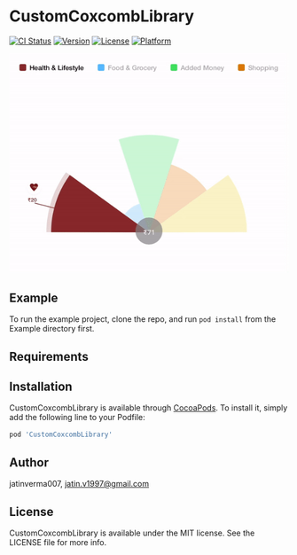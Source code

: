 # CustomCoxcombLibrary

[![CI Status](https://img.shields.io/travis/jatinverma007/CustomCoxcombLibrary.svg?style=flat)](https://travis-ci.org/jatinverma007/CustomCoxcombLibrary)
[![Version](https://img.shields.io/cocoapods/v/CustomCoxcombLibrary.svg?style=flat)](https://cocoapods.org/pods/CustomCoxcombLibrary)
[![License](https://img.shields.io/cocoapods/l/CustomCoxcombLibrary.svg?style=flat)](https://cocoapods.org/pods/CustomCoxcombLibrary)
[![Platform](https://img.shields.io/cocoapods/p/CustomCoxcombLibrary.svg?style=flat)](https://cocoapods.org/pods/CustomCoxcombLibrary)

![Alt text](https://github.com/jatinverma007/CoxCombGraph/blob/master/Example/CustomCoxcombLibrary/AnimatedGraph.gif)

## Example

To run the example project, clone the repo, and run `pod install` from the Example directory first.

## Requirements

## Installation

CustomCoxcombLibrary is available through [CocoaPods](https://cocoapods.org). To install
it, simply add the following line to your Podfile:

```ruby
pod 'CustomCoxcombLibrary'
```

## Author

jatinverma007, jatin.v1997@gmail.com

## License

CustomCoxcombLibrary is available under the MIT license. See the LICENSE file for more info.
